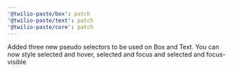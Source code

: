 ```yaml
---
'@twilio-paste/box': patch
'@twilio-paste/text': patch
'@twilio-paste/core': patch
---
```


Added three new pseudo selectors to be used on Box and Text. You can now style selected and hover, selected and focus
and selected and focus-visible
